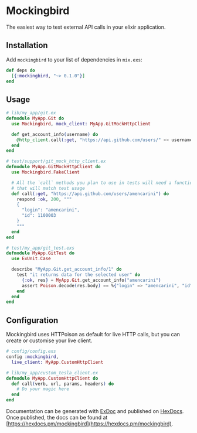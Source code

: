 # Mockingbird

The easiest way to test external API calls in your elixir application.

## Installation

Add `mockingbird` to your list of dependencies in `mix.exs`:

```elixir
def deps do
  [{:mockingbird, "~> 0.1.0"}]
end
```

## Usage

```elixir
# lib/my_app/git.ex
defmodule MyApp.Git do
  use Mockingbird, mock_client: MyApp.GitMockHttpClient

  def get_account_info(username) do
    @http_client.call(:get, "https://api.github.com/users/" <> username)
  end
end

# test/support/git_mock_http_client.ex
defmodule MyApp.GitMockHttpClient do
  use Mockingbird.FakeClient

  # All the `call` methods you plan to use in tests will need a function head
  # that will match test usage
  def call(:get, "https://api.github.com/users/amencarini") do
    respond :ok, 200, """
    {
      "login": "amencarini",
      "id": 1100003
    }
    """
  end
end

# test/my_app/git_test.exs
defmodule MyApp.GitTest do
  use ExUnit.Case

  describe "MyApp.Git.get_account_info/1" do
    test "it returns data for the selected user" do
      {:ok, res} = MyApp.Git.get_account_info("amencarini")
      assert Poison.decode(res.body) == %{"login" => "amencarini", "id" => 1100003}
    end
  end
end
```

## Configuration

Mockingbird uses HTTPoison as default for live HTTP calls, but you can create or customise your live client.

```elixir
# config/config.exs
config :mockingbird,
  live_client: MyApp.CustomHttpClient

# lib/my_app/custom_tesla_client.ex
defmodule MyApp.CustomHttpClient do
  def call(verb, url, params, headers) do
    # Do your magic here
  end
end
```

Documentation can be generated with [ExDoc](https://github.com/elixir-lang/ex_doc)
and published on [HexDocs](https://hexdocs.pm). Once published, the docs can
be found at [https://hexdocs.pm/mockingbird](https://hexdocs.pm/mockingbird).
